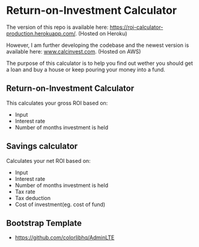 # Return-on-Investment Calculator
The version of this repo is available here: https://roi-calculator-production.herokuapp.com/. (Hosted on Heroku)

However, I am further developing the codebase and the newest version is available here: www.calcinvest.com. (Hosted on AWS)

The purpose of this calculator is to help you find out wether you should get a loan and buy a house or keep pouring your money into a fund.

## Return-on-Investment Calculator
This calculates your gross ROI based on:
* Input
* Interest rate
* Number of months investment is held

## Savings calculator
Calculates your net ROI based on:
* Input
* Interest rate
* Number of months investment is held
* Tax rate
* Tax deduction 
* Cost of investment(eg. cost of fund)


## Bootstrap Template 
- https://github.com/colorlibhq/AdminLTE
